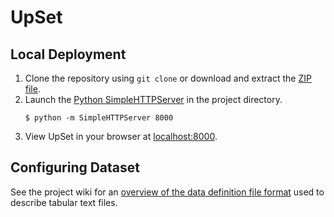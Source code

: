 # UpSet

## Local Deployment

1. Clone the repository using ```git clone``` or download and extract the [ZIP file](https://github.com/VCG/upset/archive/master.zip).
2. Launch the [Python SimpleHTTPServer](https://docs.python.org/2/library/simplehttpserver.html) in the project directory.
   ```
   $ python -m SimpleHTTPServer 8000
   ```
3. View UpSet in your browser at [localhost:8000](http://localhost:8000).

## Configuring Dataset

See the project wiki for an [overview of the data definition file format](https://github.com/VCG/upset/wiki/Data-Import) used to describe tabular text files.


